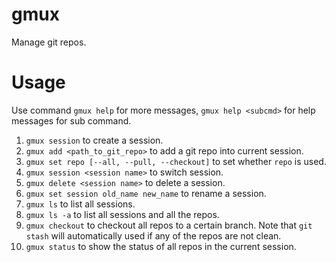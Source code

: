 # gmux

Manage git repos.

# Usage

Use command `gmux help` for more messages, `gmux help <subcmd>` for help messages for sub command.
1. `gmux session` to create a session.
2. `gmux add <path_to_git_repo>` to add a git repo into current session.
3. `gmux set repo [--all, --pull, --checkout]` to set whether `repo` is used.
4. `gmux session <session name>` to switch session.
5. `gmux delete <session name>` to delete a session.
6. `gmux set session old_name new_name` to rename a session.
7. `gmux ls` to list all sessions.
8. `gmux ls -a` to list all sessions and all the repos.
9. `gmux checkout` to checkout all repos to a certain branch. Note that `git stash` will automatically used if any of the repos are not clean.
10. `gmux status` to show the status of all repos in the current session.
